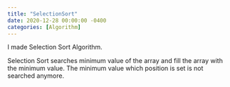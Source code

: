 ```yaml
---
title: "SelectionSort"
date: 2020-12-28 00:00:00 -0400
categories: [Algorithm]
---
```


I made Selection Sort Algorithm. 

Selection Sort searches minimum value of the array and fill the array with the minimum value. The minimum value which position is set is not searched anymore.

<script src="https://gist.github.com/YechanLim/ecb532360d1c57b4f718277390ef90be.js"></script>
